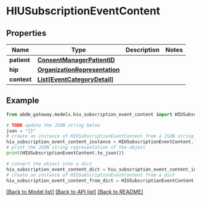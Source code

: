 # HIUSubscriptionEventContent


## Properties

Name | Type | Description | Notes
------------ | ------------- | ------------- | -------------
**patient** | [**ConsentManagerPatientID**](ConsentManagerPatientID.md) |  | 
**hip** | [**OrganizationRepresentation**](OrganizationRepresentation.md) |  | 
**context** | [**List[EventCategoryDetail]**](EventCategoryDetail.md) |  | 

## Example

```python
from abdm_gateway.models.hiu_subscription_event_content import HIUSubscriptionEventContent

# TODO update the JSON string below
json = "{}"
# create an instance of HIUSubscriptionEventContent from a JSON string
hiu_subscription_event_content_instance = HIUSubscriptionEventContent.from_json(json)
# print the JSON string representation of the object
print(HIUSubscriptionEventContent.to_json())

# convert the object into a dict
hiu_subscription_event_content_dict = hiu_subscription_event_content_instance.to_dict()
# create an instance of HIUSubscriptionEventContent from a dict
hiu_subscription_event_content_from_dict = HIUSubscriptionEventContent.from_dict(hiu_subscription_event_content_dict)
```
[[Back to Model list]](../README.md#documentation-for-models) [[Back to API list]](../README.md#documentation-for-api-endpoints) [[Back to README]](../README.md)


